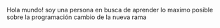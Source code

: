 Hola mundo! soy una persona en busca de aprender lo maximo posible sobre la programación
cambio de la nueva rama